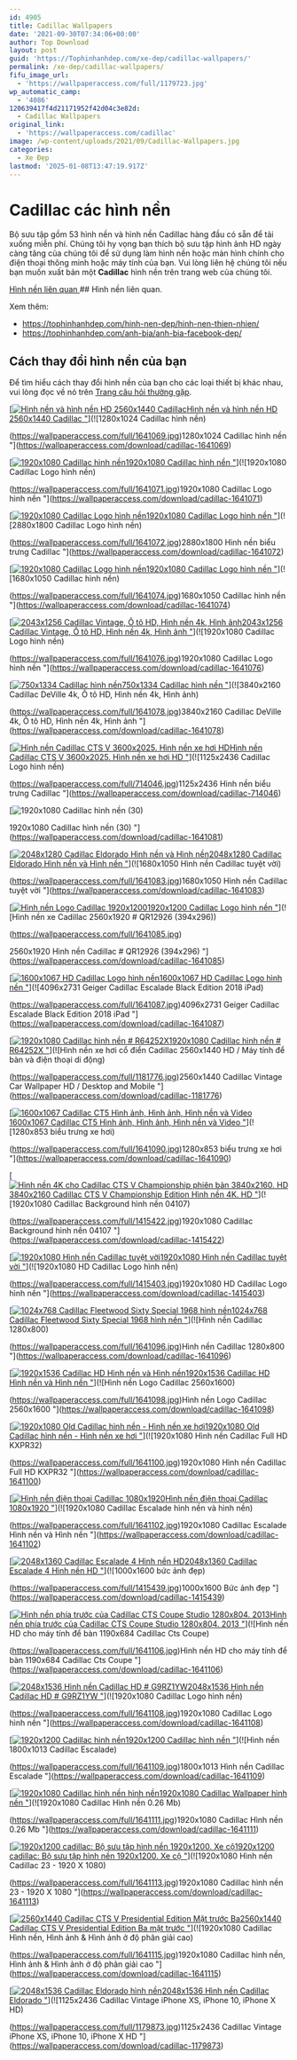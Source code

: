 ```yaml
---
id: 4905
title: Cadillac Wallpapers
date: '2021-09-30T07:34:06+00:00'
author: Top Download
layout: post
guid: 'https://Tophinhanhdep.com/xe-dep/cadillac-wallpapers/'
permalink: /xe-dep/cadillac-wallpapers/
fifu_image_url:
  - 'https://wallpaperaccess.com/full/1179723.jpg'
wp_automatic_camp:
  - '4086'
120639417f4d21171952f42d04c3e82d:
  - Cadillac Wallpapers
original_link:
  - 'https://wallpaperaccess.com/cadillac'
image: /wp-content/uploads/2021/09/Cadillac-Wallpapers.jpg
categories:
  - Xe Đẹp
lastmod: '2025-01-08T13:47:19.917Z'
---
```

# Cadillac các hình nền

Bộ sưu tập gồm 53 hình nền và hình nền Cadillac hàng đầu có sẵn để tải xuống miễn phí. Chúng tôi hy vọng bạn thích bộ sưu tập hình ảnh HD ngày càng tăng của chúng tôi để sử dụng làm hình nền hoặc màn hình chính cho điện thoại thông minh hoặc máy tính của bạn. Vui lòng liên hệ chúng tôi nếu bạn muốn xuất bản một **Cadillac** hình nền trên trang web của chúng tôi.

[Hình nền liên quan ](#related) ## Hình nền liên quan.

   
 Xem thêm:

   
- <https://tophinhanhdep.com/hinh-nen-dep/hinh-nen-thien-nhien/>
- <https://tophinhanhdep.com/anh-bia/anh-bia-facebook-dep/>

## Cách thay đổi hình nền của bạn

Để tìm hiểu cách thay đổi hình nền của bạn cho các loại thiết bị khác nhau, vui lòng đọc về nó trên [Trang câu hỏi thường gặp](https://tophinhanhdep.com/faq/).

  
[[![Hình nền và hình nền HD 2560x1440 Cadillac](https://wallpaperaccess.com/full/1179723.jpg)Hình nền và hình nền HD 2560x1440 Cadillac "](https://wallpaperaccess.com/download/cadillac-1179723)](![1280x1024 Cadillac hình nền)

(https://wallpaperaccess.com/full/1641069.jpg)1280x1024 Cadillac hình nền "](https://wallpaperaccess.com/download/cadillac-1641069)

[[![1920x1080 Cadillac hình nền](https://wallpaperaccess.com/full/1179741.jpg)1920x1080 Cadillac hình nền "](https://wallpaperaccess.com/download/cadillac-1179741)](![1920x1080 Cadillac Logo hình nền)

(https://wallpaperaccess.com/full/1641071.jpg)1920x1080 Cadillac Logo hình nền "](https://wallpaperaccess.com/download/cadillac-1641071)

[[![1920x1080 Cadillac Logo hình nền](https://wallpaperaccess.com/full/1179728.jpg)1920x1080 Cadillac Logo hình nền "](https://wallpaperaccess.com/download/cadillac-1179728)](![2880x1800 Cadillac Logo hình nền)

(https://wallpaperaccess.com/full/1641072.jpg)2880x1800 Hình nền biểu trưng Cadillac "](https://wallpaperaccess.com/download/cadillac-1641072)

[[![1920x1080 Cadillac Logo hình nền](https://wallpaperaccess.com/full/1641073.jpg)1920x1080 Cadillac Logo hình nền "](https://wallpaperaccess.com/download/cadillac-1641073)](![1680x1050 Cadillac hình nền)

(https://wallpaperaccess.com/full/1641074.jpg)1680x1050 Cadillac hình nền "](https://wallpaperaccess.com/download/cadillac-1641074)

[[![2043x1256 Cadillac Vintage, Ô tô HD, Hình nền 4k, Hình ảnh](https://wallpaperaccess.com/full/1179760.jpg)2043x1256 Cadillac Vintage, Ô tô HD, Hình nền 4k, Hình ảnh "](https://wallpaperaccess.com/download/cadillac-1179760)](![1920x1080 Cadillac Logo hình nền)

(https://wallpaperaccess.com/full/1641076.jpg)1920x1080 Cadillac Logo hình nền "](https://wallpaperaccess.com/download/cadillac-1641076)

[[![750x1334 Cadillac hình nền](https://wallpaperaccess.com/full/1641077.jpg)750x1334 Cadillac hình nền "](https://wallpaperaccess.com/download/cadillac-1641077)](![3840x2160 Cadillac DeVille 4k, Ô tô HD, Hình nền 4k, Hình ảnh)

(https://wallpaperaccess.com/full/1641078.jpg)3840x2160 Cadillac DeVille 4k, Ô tô HD, Hình nền 4k, Hình ảnh "](https://wallpaperaccess.com/download/cadillac-1641078)

[[![Hình nền Cadillac CTS V 3600x2025.  Hình nền xe hơi HD](https://wallpaperaccess.com/full/1641079.jpg)Hình nền Cadillac CTS V 3600x2025. Hình nền xe hơi HD "](https://wallpaperaccess.com/download/cadillac-1641079)](![1125x2436 Cadillac Logo hình nền)

(https://wallpaperaccess.com/full/714046.jpg)1125x2436 Hình nền biểu trưng Cadillac "](https://wallpaperaccess.com/download/cadillac-714046)

[![1920x1080 Cadillac hình nền (30)](https://wallpaperaccess.com/full/1641081.jpg)

1920x1080 Cadillac hình nền (30) "](https://wallpaperaccess.com/download/cadillac-1641081)

[[![2048x1280 Cadillac Eldorado Hình nền và Hình nền](https://wallpaperaccess.com/full/1435025.jpg)2048x1280 Cadillac Eldorado Hình nền và Hình nền "](https://wallpaperaccess.com/download/cadillac-1435025)](![1680x1050 Hình nền Cadillac tuyệt vời)

(https://wallpaperaccess.com/full/1641083.jpg)1680x1050 Hình nền Cadillac tuyệt vời "](https://wallpaperaccess.com/download/cadillac-1641083)

[[![Hình nền Logo Cadillac 1920x1200](https://wallpaperaccess.com/full/1181828.jpg)1920x1200 Cadillac Logo hình nền "](https://wallpaperaccess.com/download/cadillac-1181828)](![Hình nền xe Cadillac 2560x1920 # QR12926 (394x296))

(https://wallpaperaccess.com/full/1641085.jpg)

2560x1920 Hình nền Cadillac # QR12926 (394x296) "](https://wallpaperaccess.com/download/cadillac-1641085)

[[![1600x1067 HD Cadillac Logo hình nền](https://wallpaperaccess.com/full/1641086.jpg)1600x1067 HD Cadillac Logo hình nền "](https://wallpaperaccess.com/download/cadillac-1641086)](![4096x2731 Geiger Cadillac Escalade Black Edition 2018 iPad)

(https://wallpaperaccess.com/full/1641087.jpg)4096x2731 Geiger Cadillac Escalade Black Edition 2018 iPad "](https://wallpaperaccess.com/download/cadillac-1641087)

[[![1920x1080 Cadillac hình nền # R64252X](https://wallpaperaccess.com/full/1641088.jpg)1920x1080 Cadillac hình nền # R64252X "](https://wallpaperaccess.com/download/cadillac-1641088)](![Hình nền xe hơi cổ điển Cadillac 2560x1440 HD / Máy tính để bàn và điện thoại di động)

(https://wallpaperaccess.com/full/1181776.jpg)2560x1440 Cadillac Vintage Car Wallpaper HD / Desktop and Mobile "](https://wallpaperaccess.com/download/cadillac-1181776)

[[![1600x1067 Cadillac CT5 Hình ảnh, Hình ảnh, Hình nền và Video](https://wallpaperaccess.com/full/1641089.jpg)1600x1067 Cadillac CT5 Hình ảnh, Hình ảnh, Hình nền và Video "](https://wallpaperaccess.com/download/cadillac-1641089)](![1280x853 biểu trưng xe hơi)

(https://wallpaperaccess.com/full/1641090.jpg)1280x853 biểu trưng xe hơi "](https://wallpaperaccess.com/download/cadillac-1641090)

[[![Hình nền 4K cho Cadillac CTS V Championship phiên bản 3840x2160.  HD](https://wallpaperaccess.com/full/1641091.jpg)3840x2160 Cadillac CTS V Championship Edition Hình nền 4K. HD "](https://wallpaperaccess.com/download/cadillac-1641091)](![1920x1080 Cadillac Background hình nền 04107)

(https://wallpaperaccess.com/full/1415422.jpg)1920x1080 Cadillac Background hình nền 04107 "](https://wallpaperaccess.com/download/cadillac-1415422)

[[![1920x1080 Hình nền Cadillac tuyệt vời](https://wallpaperaccess.com/full/1641093.jpg)1920x1080 Hình nền Cadillac tuyệt vời "](https://wallpaperaccess.com/download/cadillac-1641093)](![1920x1080 HD Cadillac Logo hình nền)

(https://wallpaperaccess.com/full/1415403.jpg)1920x1080 HD Cadillac Logo hình nền "](https://wallpaperaccess.com/download/cadillac-1415403)

[[![1024x768 Cadillac Fleetwood Sixty Special 1968 hình nền](https://wallpaperaccess.com/full/1641095.jpg)1024x768 Cadillac Fleetwood Sixty Special 1968 hình nền "](https://wallpaperaccess.com/download/cadillac-1641095)](![Hình nền Cadillac 1280x800)

(https://wallpaperaccess.com/full/1641096.jpg)Hình nền Cadillac 1280x800 "](https://wallpaperaccess.com/download/cadillac-1641096)

[[![1920x1536 Cadillac HD Hình nền và Hình nền](https://wallpaperaccess.com/full/1641097.jpg)1920x1536 Cadillac HD Hình nền và Hình nền "](https://wallpaperaccess.com/download/cadillac-1641097)](![Hình nền Logo Cadillac 2560x1600)

(https://wallpaperaccess.com/full/1641098.jpg)Hình nền Logo Cadillac 2560x1600 "](https://wallpaperaccess.com/download/cadillac-1641098)

[[![1920x1080 Old Cadillac hình nền - Hình nền xe hơi](https://wallpaperaccess.com/full/1179766.jpg)1920x1080 Old Cadillac hình nền - Hình nền xe hơi "](https://wallpaperaccess.com/download/cadillac-1179766)](![1920x1080 Hình nền Cadillac Full HD KXPR32)

(https://wallpaperaccess.com/full/1641100.jpg)1920x1080 Hình nền Cadillac Full HD KXPR32 "](https://wallpaperaccess.com/download/cadillac-1641100)

[[![Hình nền điện thoại Cadillac 1080x1920](https://wallpaperaccess.com/full/1641101.jpg)Hình nền điện thoại Cadillac 1080x1920 "](https://wallpaperaccess.com/download/cadillac-1641101)](![1920x1080 Cadillac Escalade hình nền và hình nền)

(https://wallpaperaccess.com/full/1641102.jpg)1920x1080 Cadillac Escalade Hình nền và Hình nền "](https://wallpaperaccess.com/download/cadillac-1641102)

[[![2048x1360 Cadillac Escalade 4 Hình nền HD](https://wallpaperaccess.com/full/1641103.jpg)2048x1360 Cadillac Escalade 4 Hình nền HD "](https://wallpaperaccess.com/download/cadillac-1641103)](![1000x1600 bức ảnh đẹp)

(https://wallpaperaccess.com/full/1415439.jpg)1000x1600 Bức ảnh đẹp "](https://wallpaperaccess.com/download/cadillac-1415439)

[[![Hình nền phía trước của Cadillac CTS Coupe Studio 1280x804.  2013](https://wallpaperaccess.com/full/1641105.jpg)Hình nền phía trước của Cadillac CTS Coupe Studio 1280x804. 2013 "](https://wallpaperaccess.com/download/cadillac-1641105)](![Hình nền HD cho máy tính để bàn 1190x684 Cadillac Cts Coupe)

(https://wallpaperaccess.com/full/1641106.jpg)Hình nền HD cho máy tính để bàn 1190x684 Cadillac Cts Coupe "](https://wallpaperaccess.com/download/cadillac-1641106)

[[![2048x1536 Hình nền Cadillac HD # G9RZ1YW](https://wallpaperaccess.com/full/1641107.jpg)2048x1536 Hình nền Cadillac HD # G9RZ1YW "](https://wallpaperaccess.com/download/cadillac-1641107)](![1920x1080 Cadillac Logo hình nền)

(https://wallpaperaccess.com/full/1641108.jpg)1920x1080 Cadillac Logo hình nền "](https://wallpaperaccess.com/download/cadillac-1641108)

[[![1920x1200 Cadillac hình nền](https://wallpaperaccess.com/full/1179911.jpg)1920x1200 Cadillac hình nền "](https://wallpaperaccess.com/download/cadillac-1179911)](![Hình nền 1800x1013 Cadillac Escalade)

(https://wallpaperaccess.com/full/1641109.jpg)1800x1013 Hình nền Cadillac Escalade "](https://wallpaperaccess.com/download/cadillac-1641109)

[[![1920x1080 Cadillac hình nền hình nền](https://wallpaperaccess.com/full/1641110.jpg)1920x1080 Cadillac Wallpaper hình nền "](https://wallpaperaccess.com/download/cadillac-1641110)](![1920x1080 Cadillac Hình nền 0.26 Mb)

(https://wallpaperaccess.com/full/1641111.jpg)1920x1080 Cadillac Hình nền 0.26 Mb "](https://wallpaperaccess.com/download/cadillac-1641111)

[[![1920x1200 cadillac: Bộ sưu tập hình nền 1920x1200.  Xe cộ](https://wallpaperaccess.com/full/1641112.jpg)1920x1200 cadillac: Bộ sưu tập hình nền 1920x1200. Xe cộ "](https://wallpaperaccess.com/download/cadillac-1641112)](![1920x1080 Hình nền Cadillac 23 - 1920 X 1080)

(https://wallpaperaccess.com/full/1641113.jpg)1920x1080 Cadillac hình nền 23 - 1920 X 1080 "](https://wallpaperaccess.com/download/cadillac-1641113)

[[![2560x1440 Cadillac CTS V Presidential Edition Mặt trước Ba](https://wallpaperaccess.com/full/1641114.jpg)2560x1440 Cadillac CTS V Presidential Edition Ba mặt trước "](https://wallpaperaccess.com/download/cadillac-1641114)](![1920x1080 Cadillac Hình nền, Hình ảnh & Hình ảnh ở độ phân giải cao)

(https://wallpaperaccess.com/full/1641115.jpg)1920x1080 Cadillac hình nền, Hình ảnh &amp; Hình ảnh ở độ phân giải cao "](https://wallpaperaccess.com/download/cadillac-1641115)

[[![2048x1536 Cadillac Eldorado hình nền](https://wallpaperaccess.com/full/1641116.jpg)2048x1536 Hình nền Cadillac Eldorado "](https://wallpaperaccess.com/download/cadillac-1641116)](![1125x2436 Cadillac Vintage iPhone XS, iPhone 10, iPhone X HD)

(https://wallpaperaccess.com/full/1179873.jpg)1125x2436 Cadillac Vintage iPhone XS, iPhone 10, iPhone X HD "](https://wallpaperaccess.com/download/cadillac-1179873)
